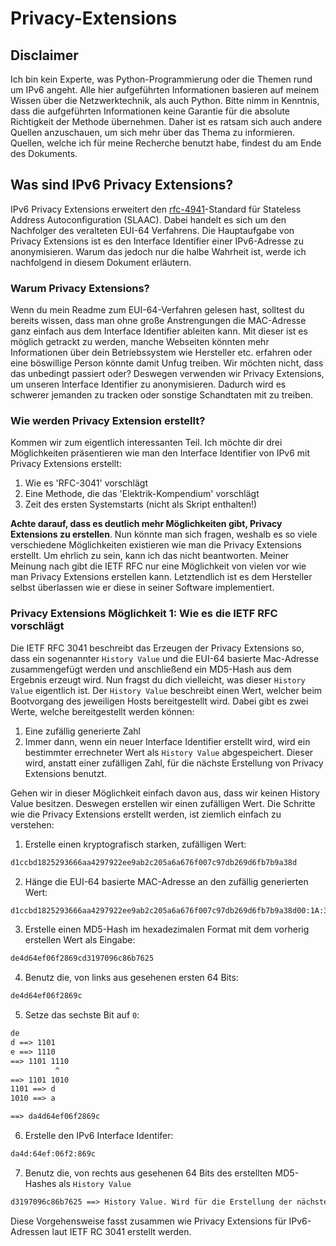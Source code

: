 # Privacy-Extensions

## Disclaimer

Ich bin kein Experte, was Python-Programmierung oder die Themen rund um IPv6 angeht. Alle hier aufgeführten Informationen basieren auf meinem Wissen über die Netzwerktechnik, als auch Python. Bitte nimm in Kenntnis, dass die aufgeführten Informationen keine Garantie für die absolute Richtigkeit der Methode übernehmen. Daher ist es ratsam sich auch andere Quellen anzuschauen, um sich mehr über das Thema zu informieren. Quellen, welche ich für meine Recherche benutzt habe, findest du am Ende des Dokuments.

## Was sind IPv6 Privacy Extensions?

IPv6 Privacy Extensions erweitert den [rfc-4941](https://tools.ietf.org/html/rfc4941)-Standard für Stateless Address Autoconfiguration (SLAAC). Dabei handelt es sich um den Nachfolger des veralteten EUI-64 Verfahrens. Die Hauptaufgabe von Privacy Extensions ist es den Interface Identifier einer IPv6-Adresse zu anonymisieren. Warum das jedoch nur die halbe Wahrheit ist, werde ich nachfolgend in diesem Dokument erläutern.

### Warum Privacy Extensions?

Wenn du mein Readme zum EUI-64-Verfahren gelesen hast, solltest du bereits wissen, dass man ohne große Anstrengungen die MAC-Adresse ganz einfach aus dem Interface Identifier ableiten kann. Mit dieser ist es möglich getrackt zu werden, manche Webseiten könnten mehr Informationen über dein Betriebssystem wie Hersteller etc. erfahren oder eine böswillige Person könnte damit Unfug treiben. Wir möchten nicht, dass das unbedingt passiert oder? Deswegen verwenden wir Privacy Extensions, um unseren Interface Identifier zu anonymisieren. Dadurch wird es schwerer jemanden zu tracken oder sonstige Schandtaten mit zu treiben.

### Wie werden Privacy Extension erstellt?

Kommen wir zum eigentlich interessanten Teil. Ich möchte dir drei Möglichkeiten präsentieren wie man den Interface Identifier von IPv6 mit Privacy Extensions erstellt:

  1. Wie es 'RFC-3041' vorschlägt
  2. Eine Methode, die das 'Elektrik-Kompendium' vorschlägt
  3. Zeit des ersten Systemstarts (nicht als Skript enthalten!)

**Achte darauf, dass es deutlich mehr Möglichkeiten gibt, Privacy Extensions zu erstellen**. Nun könnte man sich fragen, weshalb es so viele verschiedene Möglichkeiten existieren wie man die Privacy Extensions erstellt. Um ehrlich zu sein, kann ich das nicht beantworten. Meiner Meinung nach gibt die IETF RFC nur eine Möglichkeit von vielen vor wie man Privacy Extensions erstellen kann. Letztendlich ist es dem Hersteller selbst überlassen wie er diese in seiner Software implementiert.

### Privacy Extensions Möglichkeit 1: Wie es die IETF RFC vorschlägt

Die IETF RFC 3041 beschreibt das Erzeugen der Privacy Extensions so, dass ein sogenannter `History Value` und die EUI-64 basierte Mac-Adresse zusammengefügt werden und anschließend ein MD5-Hash aus dem Ergebnis erzeugt wird. Nun fragst du dich vielleicht, was dieser `History Value` eigentlich ist. Der `History Value` beschreibt einen Wert, welcher beim Bootvorgang des jeweiligen Hosts bereitgestellt wird. Dabei gibt es zwei Werte, welche bereitgestellt werden können:

  1. Eine zufällig generierte Zahl
  2. Immer dann, wenn ein neuer Interface Identifier erstellt wird, wird ein bestimmter errechneter Wert als `History Value` abgespeichert. Dieser wird, anstatt einer zufälligen Zahl, für die nächste Erstellung von Privacy Extensions benutzt.

Gehen wir in dieser Möglichkeit einfach davon aus, dass wir keinen History Value besitzen. Deswegen erstellen wir einen zufälligen Wert. Die Schritte wie die Privacy Extensions erstellt werden, ist ziemlich einfach zu verstehen:

  1. Erstelle einen kryptografisch starken, zufälligen Wert:

```txt
d1ccbd1825293666aa4297922ee9ab2c205a6a676f007c97db269d6fb7b9a38d
```

  2. Hänge die EUI-64 basierte MAC-Adresse an den zufällig generierten Wert:

```txt
d1ccbd1825293666aa4297922ee9ab2c205a6a676f007c97db269d6fb7b9a38d00:1A:3F:FF:FE:F1:4C:C6
```

  3. Erstelle einen MD5-Hash im hexadezimalen Format mit dem vorherig erstellen Wert als Eingabe:

```txt
de4d64ef06f2869cd3197096c86b7625
```

  4. Benutz die, von links aus gesehenen ersten 64 Bits:

```txt
de4d64ef06f2869c
```

  5. Setze das sechste Bit auf `0`:

```txt
de
d ==> 1101
e ==> 1110
==> 1101 1110
          ^
==> 1101 1010
1101 ==> d
1010 ==> a

==> da4d64ef06f2869c
```

  6. Erstelle den IPv6 Interface Identifer:

```txt
da4d:64ef:06f2:869c
```

  7. Benutz die, von rechts aus gesehenen 64 Bits des erstellten MD5-Hashes als `History Value`

```txt
d3197096c86b7625 ==> History Value. Wird für die Erstellung der nächsten Privacy Extensions benutzt, anstatt einen zufälligen Wert zu berechnen.
```

Diese Vorgehensweise fasst zusammen wie Privacy Extensions für IPv6-Adressen laut IETF RC 3041 erstellt werden.